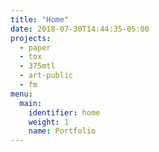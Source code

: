```yaml
---
title: "Home"
date: 2018-07-30T14:44:35-05:00
projects:
  - paper
  - tox
  - 375mtl
  - art-public
  - fm
menu:
  main:
    identifier: home
    weight: 1
    name: Portfolio
---
```

